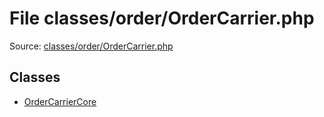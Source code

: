 File classes/order/OrderCarrier.php
=========

Source: [classes/order/OrderCarrier.php](https://github.com/PrestaShop/PrestaShop/blob/1.5.5.0/classes/order/OrderCarrier.php)


Classes
-------

* [OrderCarrierCore](class.OrderCarrierCore.md)

